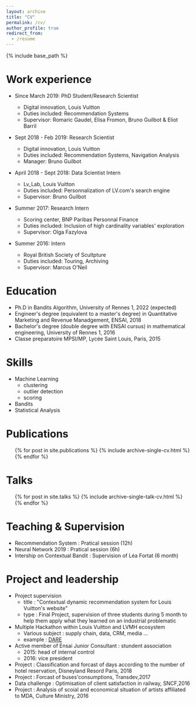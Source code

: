 ```yaml
---
layout: archive
title: "CV"
permalink: /cv/
author_profile: true
redirect_from:
  - /resume
---
```


{% include base_path %}

Work experience
======
* Since March 2019: PhD Student/Research Scientist  
  * Digital innovation, Louis Vuitton
  * Duties included: Recommendation Systems
  * Supervisor: Romaric Gaudel, Elisa Fromon, Bruno Guilbot & Eliot Barril

* Sept 2018 - Feb 2019: Research Scientist  
  * Digital innovation, Louis Vuitton
  * Duties included: Recommendation Systems, Navigation Analysis
  * Manager: Bruno Guilbot
 
* April 2018 - Sept 2018: Data Scientist Intern
  * Lv_Lab, Louis Vuitton 
  * Duties included: Personnalization of LV.com's search engine 
  * Supervisor: Bruno Guilbot

* Summer 2017: Research Intern
  * Scoring center, BNP Paribas Personnal Finance
  * Duties included: Inclusion of high cardinality variables' exploration
  * Supervisor: Olga Fazylova

* Summer 2016: Intern
  * Royal British Society of Scultpture
  * Duties included: Touring, Archiving
  * Supervisor: Marcus O'Neil

Education
======
* Ph.D in Bandits Algorithm, University of Rennes 1, 2022 (expected)
* Engineer's degree (equivalent to a master's degree) in Quantitative Marketing and Revenue Manadgement, ENSAI, 2018
* Bachelor's degree (double degree with ENSAI cursus) in mathematical engineering, University of Rennes 1, 2016
* Classe preparatoire MPSI/MP, Lycée Saint Louis, Paris, 2015

Skills
======
* Machine Learning
  * clustering
  * outlier detection
  * scoring
* Bandits 
* Statistical Analysis

Publications
======
  <ul>{% for post in site.publications %}
    {% include archive-single-cv.html %}
  {% endfor %}</ul>
  
Talks
======
  <ul>{% for post in site.talks %}
    {% include archive-single-talk-cv.html %}
  {% endfor %}</ul>
  
Teaching & Supervision
======
 * Recommendation System  : Pratical session (12h)
 * Neural Network 2019 : Pratical session  (6h) 
 * Intership on Contextual Bandit : Supervision of Léa Fortat (6 month) 


Project and leadership
======
* Project supervision 
  * title : "Contextual dynamic recommendation system for Louis Vuitton's website"
  * type : Final Project, supervision of three students during 5 month to help them apply what they learned on an industrial problematic
* Multiple Hackathon within Louis Vuitton and LVMH ecosystem 
  * Various subject : supply chain, data, CRM, media ... 
  * example : [DARE](https://www.lvmh.fr/groupe/engagements/leadership-entrepreneuriat/dare-initiative-lvmh/)
* Active member of Ensai Junior Consultant : stundent association
  * 2015: head of internal control
  * 2016: vice president
* Project : Classification and forcast of days according to the number of hotel reservation, Disneyland Resord Paris, 2018
* Project : Forcast of buses'consumptions, Transdev,2017
* Data challenge : Optimisation of client satisfaction in railway, SNCF,2016
* Project : Analysis of scoial and economical situation of artists affiliated to MDA, Culture Ministry, 2016
